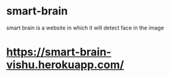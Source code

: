 # smart-brain
smart brain is a website in which it will detect face in the image
# https://smart-brain-vishu.herokuapp.com/
